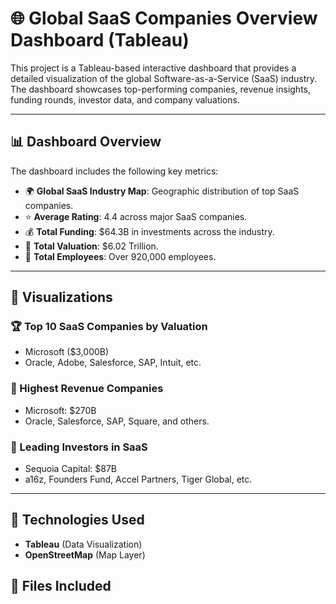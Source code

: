 # 🌐 Global SaaS Companies Overview Dashboard (Tableau)

This project is a Tableau-based interactive dashboard that provides a detailed visualization of the global Software-as-a-Service (SaaS) industry. The dashboard showcases top-performing companies, revenue insights, funding rounds, investor data, and company valuations.

---

## 📊 Dashboard Overview

The dashboard includes the following key metrics:

- 🌍 **Global SaaS Industry Map**: Geographic distribution of top SaaS companies.
- ⭐ **Average Rating**: 4.4 across major SaaS companies.
- 💰 **Total Funding**: $64.3B in investments across the industry.
- 🏢 **Total Valuation**: $6.02 Trillion.
- 👥 **Total Employees**: Over 920,000 employees.

---

## 🔎 Visualizations

### 🏆 Top 10 SaaS Companies by Valuation
- Microsoft ($3,000B)
- Oracle, Adobe, Salesforce, SAP, Intuit, etc.

### 💼 Highest Revenue Companies
- Microsoft: $270B
- Oracle, Salesforce, SAP, Square, and others.

### 💸 Leading Investors in SaaS
- Sequoia Capital: $87B
- a16z, Founders Fund, Accel Partners, Tiger Global, etc.

---

## 📍 Technologies Used

- **Tableau** (Data Visualization)
- **OpenStreetMap** (Map Layer)





## 📁 Files Included

